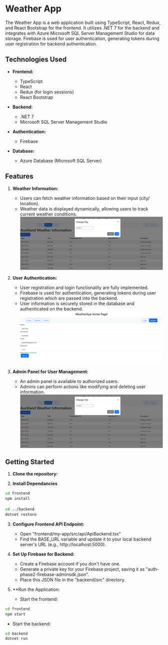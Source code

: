 # Weather App

The Weather App is a web application built using TypeScript, React, Redux, and React Bootstrap for the frontend. It utilizes .NET 7 for the backend and integrates with Azure Microsoft SQL Server Management Studio for data storage. Firebase is used for user authentication, generating tokens during user registration for backend authentication.

## Technologies Used

- **Frontend:**
  - TypeScript
  - React
  - Redux (for login sessions)
  - React Bootstrap

- **Backend:**
  - .NET 7
  - Microsoft SQL Server Management Studio

- **Authentication:**
  - Firebase

- **Database:**
  - Azure Database (Microsoft SQL Server)

## Features

1. **Weather Information:**
   - Users can fetch weather information based on their input (city/ location).
   - Weather data is displayed dynamically, allowing users to track current weather conditions.
![Weather Page](screenshots/screenshot-weather.png)

2. **User Authentication:**
   - User registration and login functionality are fully implemented.
   - Firebase is used for authentication, generating tokens during user registration which are passed into the backend.
   - User information is securely stored in the database and authenticated on the backend.
![User Auth Page](screenshots/screenshot-register-success.png)

3. **Admin Panel for User Management:**
   - An admin panel is available to authorized users.
   - Admins can perform actions like modifying and deleting user information.
![User Auth Page](screenshots/screenshot-weather.png)


## Getting Started

1. **Clone the repository:**

2. **Install Dependancies**
```bash
cd frontend
npm install

cd ../backend
dotnet restore
```

3. **Configure Frontend API Endpoint:**
   - Open "frontend/my-app/src/api/ApiBackend.tsx"
   - Find the BASE_URL variable and update it to your local backend server's URL (e.g., http://localhost:5000).
  
4. **Set Up Firebase for Backend:**
   - Create a Firebase account if you don't have one.
   - Generate a private key for your Firebase project, saving it as "auth-phase2-firebase-adminsdk.json".
   - Place this JSON file in the "backend/src" directory.

5. **Run the Application:
   - Start the frontend:
```bash
cd frontend
npm start
```
   - Start the backend:
```bash
cd backend
dotnet run
```

  
